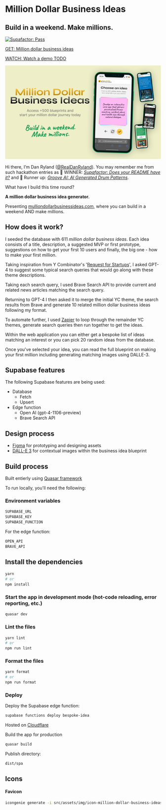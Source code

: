 # Million Dollar Business Ideas

## Build in a weekend. Make millions.

[![Supafactor: Pass](https://nipsfqhfvpgclfjnctna.supabase.co/functions/v1/badge?userName=danryland&repo=milliondollarbusinessideas)](https://supafactor.netlify.app/)

[GET: Million dollar business ideas](https://milliondollarbusinessideas.com)

[WATCH: Watch a demo TODO](https://www.loom.com/)

![Million Dollar Business Ideas](./src/assets/img/cover-1.jpg)

Hi there, I’m Dan Ryland ([@RealDanRyland](https://twitter.com/realdanryland)). You may remember me from such hackathon entries as 🥇 WINNER: _[Supafactor: Does your README have it?](https://supafactor.netlify.app/)_ and 🥈 Runner up: _[Groove AI: AI Generated Drum Patterns](https://groove-ai.netlify.app/)_.

What have I build this time round?

**A million dollar business idea generator.**

Presenting [mulliondollarbusinessideas.com](https://milliondollarbusinessidea.com), where you can build in a weekend AND make millions.

## How does it work?

I seeded the database with 611 _million dollar business ideas_. Each idea consists of a title, description, a suggested MVP or first prototype, suggestions on how to get your first 10 users and finally, the big one - how to make your first million.

Taking inspiration from Y Combinator's '[Request for Startups](https://www.ycombinator.com/rfs)', I asked GPT-4 to suggest some typical search queries that would go along with these theme descriptions.

Taking each search query, I used Brave Search API to provide current and related news articles matching the search query.

Returning to GPT-4 I then asked it to merge the initial YC theme, the search results from Brave and generate 10 related million dollar business ideas following my format.

To automate further, I used [Zapier](https://zapier.com/) to loop through the remainder YC themes, generate search queries then run together to get the ideas.

Within the web application you can either get a bespoke list of ideas matching an interest or you can pick 20 random ideas from the database.

Once you've selected your idea, you can read the full blueprint on making your first million including generating matching images using DALLE-3.

## Supabase features

The following Supabase features are being used:

- Database
  - Fetch
  - Upsert
- Edge function
  - Open AI (gpt-4-1106-preview)
  - Brave Search API

## Design process

- [Figma](https://www.figma.com/) for prototyping and designing assets
- [DALL-E 3](#) for contextual images within the business idea blueprint

## Build process

Built entierly using [Quasar framework](https://quasar.dev/)

To run locally, you'll need the following:

### Environment variables

```bash
SUPABASE_URL
SUPABASE_KEY
SUPABASE_FUNCTION
```

For the edge function:

```bash
OPEN_API
BRAVE_API
```

## Install the dependencies

```bash
yarn
# or
npm install
```

### Start the app in development mode (hot-code reloading, error reporting, etc.)

```bash
quasar dev
```

### Lint the files

```bash
yarn lint
# or
npm run lint
```

### Format the files

```bash
yarn format
# or
npm run format
```

### Deploy

Deploy the Supabase edge function:

```bash
supabase functions deploy bespoke-idea
```

Hosted on [Cloudflare](https://www.cloudflare.com/)

Build the app for production

```bash
quasar build
```

Publish directory:

```bash
dist/spa
```

## Icons

#### Favicon

```bash
icongenie generate -i src/assets/img/icon-million-dollar-business-ideas.png --quality 12 --skip-trim
```
